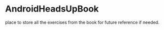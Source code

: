 # AndroidHeadsUpBook
place to store all the exercises from the book for future reference if needed.
